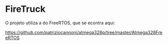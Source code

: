 # FireTruck

O projeto utiliza a do FreeRTOS, que se econtra aqui:

https://github.com/patriziocannoni/atmega328p/tree/master/Atmega328FreeRTOS

